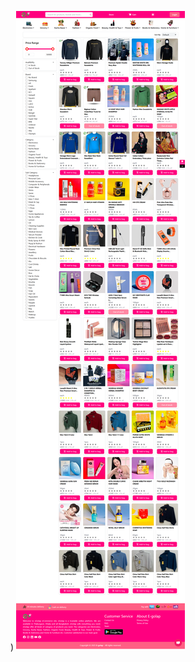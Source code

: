 )
![Model](https://github.com/nurullah7733/billah-frontend-egolap.com/blob/main/public/Explore-the-Egolap-com-Store-Your-Gateway-to-Diverse-and-Quality-Products-03-27-2025_01_50_PM.png)
